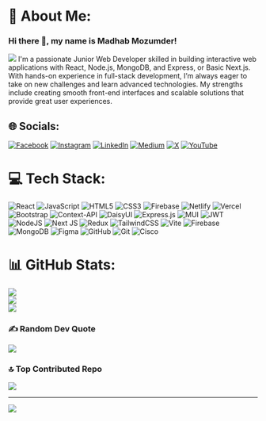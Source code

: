 # 💫 About Me:
### Hi there 👋, my name is Madhab Mozumder!
![](https://i.ibb.co.com/JQMQ4Gb/18697.jpg)
 I'm a passionate Junior Web Developer skilled in building interactive web applications with React, Node.js, MongoDB, and Express, or Basic Next.js. With hands-on experience in full-stack development, I’m always eager to take on new challenges and learn advanced technologies. My strengths include creating smooth front-end interfaces and scalable  solutions that provide great user experiences.


## 🌐 Socials:
[![Facebook](https://img.shields.io/badge/Facebook-%231877F2.svg?logo=Facebook&logoColor=white)](https://www.facebook.com/amite.benrjee) [![Instagram](https://img.shields.io/badge/Instagram-%23E4405F.svg?logo=Instagram&logoColor=white)](https://www.instagram.com/this.is.amite_55) [![LinkedIn](https://img.shields.io/badge/LinkedIn-%230077B5.svg?logo=linkedin&logoColor=white)](https://www.linkedin.com/in/madhab-mozumder-08705225b) [![Medium](https://img.shields.io/badge/Medium-12100E?logo=medium&logoColor=white)](https://medium.com/@amite403) [![X](https://img.shields.io/badge/X-black.svg?logo=X&logoColor=white)](https://x.com/amite403) [![YouTube](https://img.shields.io/badge/YouTube-%23FF0000.svg?logo=YouTube&logoColor=white)](https://www.youtube.com/@discovergalaxy455) 

# 💻 Tech Stack:
![React](https://img.shields.io/badge/react-%2320232a.svg?style=for-the-badge&logo=react&logoColor=%2361DAFB) ![JavaScript](https://img.shields.io/badge/javascript-%23323330.svg?style=for-the-badge&logo=javascript&logoColor=%23F7DF1E) ![HTML5](https://img.shields.io/badge/html5-%23E34F26.svg?style=for-the-badge&logo=html5&logoColor=white) ![CSS3](https://img.shields.io/badge/css3-%231572B6.svg?style=for-the-badge&logo=css3&logoColor=white) ![Firebase](https://img.shields.io/badge/firebase-%23039BE5.svg?style=for-the-badge&logo=firebase) ![Netlify](https://img.shields.io/badge/netlify-%23000000.svg?style=for-the-badge&logo=netlify&logoColor=#00C7B7) ![Vercel](https://img.shields.io/badge/vercel-%23000000.svg?style=for-the-badge&logo=vercel&logoColor=white) ![Bootstrap](https://img.shields.io/badge/bootstrap-%238511FA.svg?style=for-the-badge&logo=bootstrap&logoColor=white) ![Context-API](https://img.shields.io/badge/Context--Api-000000?style=for-the-badge&logo=react) ![DaisyUI](https://img.shields.io/badge/daisyui-5A0EF8?style=for-the-badge&logo=daisyui&logoColor=white) ![Express.js](https://img.shields.io/badge/express.js-%23404d59.svg?style=for-the-badge&logo=express&logoColor=%2361DAFB) ![MUI](https://img.shields.io/badge/MUI-%230081CB.svg?style=for-the-badge&logo=mui&logoColor=white) ![JWT](https://img.shields.io/badge/JWT-black?style=for-the-badge&logo=JSON%20web%20tokens) ![NodeJS](https://img.shields.io/badge/node.js-6DA55F?style=for-the-badge&logo=node.js&logoColor=white) ![Next JS](https://img.shields.io/badge/Next-black?style=for-the-badge&logo=next.js&logoColor=white) ![Redux](https://img.shields.io/badge/redux-%23593d88.svg?style=for-the-badge&logo=redux&logoColor=white) ![TailwindCSS](https://img.shields.io/badge/tailwindcss-%2338B2AC.svg?style=for-the-badge&logo=tailwind-css&logoColor=white) ![Vite](https://img.shields.io/badge/vite-%23646CFF.svg?style=for-the-badge&logo=vite&logoColor=white) ![Firebase](https://img.shields.io/badge/firebase-a08021?style=for-the-badge&logo=firebase&logoColor=ffcd34) ![MongoDB](https://img.shields.io/badge/MongoDB-%234ea94b.svg?style=for-the-badge&logo=mongodb&logoColor=white) ![Figma](https://img.shields.io/badge/figma-%23F24E1E.svg?style=for-the-badge&logo=figma&logoColor=white) ![GitHub](https://img.shields.io/badge/github-%23121011.svg?style=for-the-badge&logo=github&logoColor=white) ![Git](https://img.shields.io/badge/git-%23F05033.svg?style=for-the-badge&logo=git&logoColor=white) ![Cisco](https://img.shields.io/badge/cisco-%23049fd9.svg?style=for-the-badge&logo=cisco&logoColor=black)
# 📊 GitHub Stats:
![](https://github-readme-stats.vercel.app/api?username=Amite55&theme=dark&hide_border=false&include_all_commits=true&count_private=true)<br/>
![](https://github-readme-streak-stats.herokuapp.com/?user=Amite55&theme=dark&hide_border=false)<br/>
![](https://github-readme-stats.vercel.app/api/top-langs/?username=Amite55&theme=dark&hide_border=false&include_all_commits=true&count_private=true&layout=compact)

### ✍️ Random Dev Quote
![](https://quotes-github-readme.vercel.app/api?type=vetical&theme=radical)

### 🔝 Top Contributed Repo
![](https://github-contributor-stats.vercel.app/api?username=Amite55&limit=5&theme=dark&combine_all_yearly_contributions=true)

---
[![](https://visitcount.itsvg.in/api?id=Amite55&icon=1&color=0)](https://visitcount.itsvg.in)

<!-- Proudly created with GPRM ( https://gprm.itsvg.in ) -->
